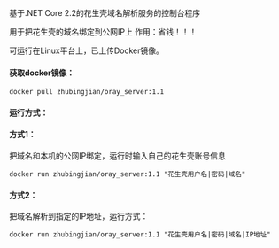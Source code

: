 基于.NET Core 2.2的花生壳域名解析服务的控制台程序

用于把花生壳的域名绑定到公网IP上         作用：省钱！！！

可运行在Linux平台上，已上传Docker镜像。

#### 获取docker镜像：
```
docker pull zhubingjian/oray_server:1.1
```
#### 运行方式：
#### 方式1：
把域名和本机的公网IP绑定，运行时输入自己的花生壳账号信息
```
docker run zhubingjian/oray_server:1.1 "花生壳用户名|密码|域名"
```
#### 方式2：
把域名解析到指定的IP地址，运行方式：
```
docker run zhubingjian/oray_server:1.1 "花生壳用户名|密码|域名|IP地址"
```


